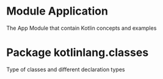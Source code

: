 # Module Application

The App Module that contain Kotlin concepts and examples

# Package kotlinlang.classes

Type of classes and different declaration types



